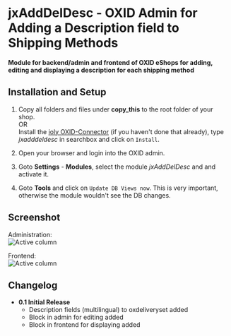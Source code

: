 # jxAddDelDesc - OXID Admin for Adding a Description field to Shipping Methods

**Module for backend/admin and frontend of OXID eShops for adding, editing and displaying a description for each shipping method**

## Installation and Setup
1. Copy all folders and files under **copy\_this** to the root folder of your shop.  
OR  
Install the [ioly OXID-Connector](https://github.com/ioly/ioly/tree/connector-oxid) (if you haven't done that already), type _jxadddeldesc_ in searchbox and click on ```Install```.
  
2. Open your browser and login into the OXID admin.
  
3. Goto **Settings** - **Modules**, select the module _jxAddDelDesc_ and and activate it.
  
4. Goto **Tools** and click on ```Update DB Views now```. This is very important, otherwise the module wouldn't see the DB changes. 

## Screenshot

Administration:  
![Active column](https://github.com/job963/jxAddDelDesc/raw/master/docs/img/admindesc.png)

Frontend:  
![Active column](https://github.com/job963/jxAddDelDesc/raw/master/docs/img/shopdisplay.png)

## Changelog

* **0.1 Initial Release**
  * Description fields (multilingual) to oxdeliveryset added
  * Block in admin for editing added
  * Block in frontend for displaying added
